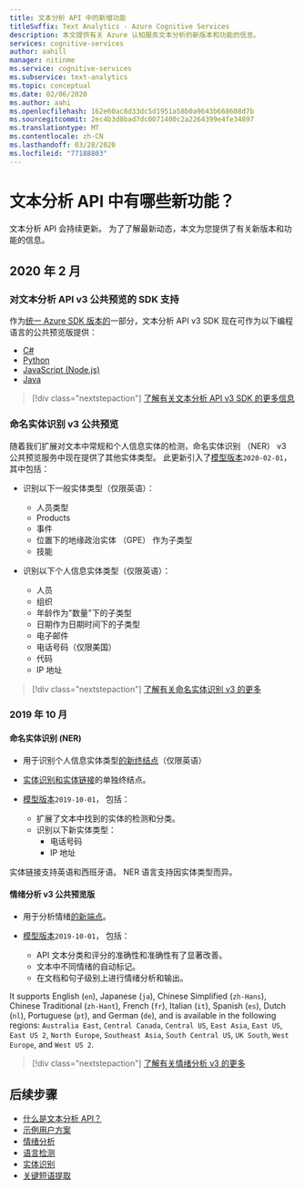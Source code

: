```yaml
---
title: 文本分析 API 中的新增功能
titleSuffix: Text Analytics - Azure Cognitive Services
description: 本文提供有关 Azure 认知服务文本分析的新版本和功能的信息。
services: cognitive-services
author: aahill
manager: nitinme
ms.service: cognitive-services
ms.subservice: text-analytics
ms.topic: conceptual
ms.date: 02/06/2020
ms.author: aahi
ms.openlocfilehash: 162e60ac8d33dc5d1951a58b0a9643b668608d7b
ms.sourcegitcommit: 2ec4b3d0bad7dc0071400c2a2264399e4fe34897
ms.translationtype: MT
ms.contentlocale: zh-CN
ms.lasthandoff: 03/28/2020
ms.locfileid: "77188803"
---
```

# <a name="whats-new-in-the-text-analytics-api"></a>文本分析 API 中有哪些新功能？

文本分析 API 会持续更新。 为了了解最新动态，本文为您提供了有关新版本和功能的信息。

## <a name="february-2020"></a>2020 年 2 月

### <a name="sdk-support-for-text-analytics-api-v3-public-preview"></a>对文本分析 API v3 公共预览的 SDK 支持

作为[统一 Azure SDK 版本的](https://techcommunity.microsoft.com/t5/azure-sdk/january-2020-unified-azure-sdk-release/ba-p/1097290)一部分，文本分析 API v3 SDK 现在可作为以下编程语言的公共预览版提供：
   * [C#](https://docs.microsoft.com/azure/cognitive-services/text-analytics/quickstarts/text-analytics-sdk?tabs=version-3&pivots=programming-language-csharp)
   * [Python](https://docs.microsoft.com/azure/cognitive-services/text-analytics/quickstarts/text-analytics-sdk?tabs=version-3&pivots=programming-language-python)
   * [JavaScript (Node.js)](https://docs.microsoft.com/azure/cognitive-services/text-analytics/quickstarts/text-analytics-sdk?tabs=version-3&pivots=programming-language-javascript)
   * [Java](https://docs.microsoft.com/azure/cognitive-services/text-analytics/quickstarts/text-analytics-sdk?tabs=version-3&pivots=programming-language-java)

> [!div class="nextstepaction"]
> [了解有关文本分析 API v3 SDK 的更多信息](https://docs.microsoft.com/azure/cognitive-services/text-analytics/quickstarts/text-analytics-sdk?tabs=version-3)

### <a name="named-entity-recognition-v3-public-preview"></a>命名实体识别 v3 公共预览

随着我们扩展对文本中常规和个人信息实体的检测，命名实体识别 （NER） v3 公共预览服务中现在提供了其他实体类型。 此更新引入了[模型版本](how-tos/text-analytics-how-to-entity-linking.md#named-entity-recognition-versions-and-features)`2020-02-01`，其中包括：

* 识别以下一般实体类型（仅限英语）：
    * 人员类型
    * Products
    * 事件
    * 位置下的地缘政治实体 （GPE） 作为子类型
    * 技能

* 识别以下个人信息实体类型（仅限英语）：
    * 人员
    * 组织
    * 年龄作为"数量"下的子类型
    * 日期作为日期时间下的子类型
    * 电子邮件 
    * 电话号码（仅限美国）
    * 代码
    * IP 地址

> [!div class="nextstepaction"]
> [了解有关命名实体识别 v3 的更多](how-tos/text-analytics-how-to-entity-linking.md#named-entity-recognition-versions-and-features)

### <a name="october-2019"></a>2019 年 10 月

#### <a name="named-entity-recognition-ner"></a>命名实体识别 (NER)

* 用于识别个人信息实体类型[的新终结点](https://westus.dev.cognitive.microsoft.com/docs/services/TextAnalytics-v3-0-Preview-1/operations/EntitiesRecognitionPii)（仅限英语）

* [实体识别和](https://westus.dev.cognitive.microsoft.com/docs/services/TextAnalytics-v3-0-Preview-1/operations/EntitiesRecognitionGeneral)[实体链接](https://westus.dev.cognitive.microsoft.com/docs/services/TextAnalytics-v3-0-Preview-1/operations/EntitiesLinking)的单独终结点。

* [模型版本](how-tos/text-analytics-how-to-entity-linking.md#named-entity-recognition-versions-and-features)`2019-10-01`， 包括：
    * 扩展了文本中找到的实体的检测和分类。 
    * 识别以下新实体类型：
        * 电话号码
        * IP 地址

实体链接支持英语和西班牙语。 NER 语言支持因实体类型而异。

#### <a name="sentiment-analysis-v3-public-preview"></a>情绪分析 v3 公共预览版

* 用于分析情绪[的新端点](https://westus.dev.cognitive.microsoft.com/docs/services/TextAnalytics-v3-0-Preview-1/operations/Sentiment)。
* [模型版本](how-tos/text-analytics-how-to-sentiment-analysis.md#sentiment-analysis-versions-and-features)`2019-10-01`， 包括：

    * API 文本分类和评分的准确性和准确性有了显著改善。
    * 文本中不同情绪的自动标记。
    * 在文档和句子级别上进行情绪分析和输出。 

It supports English (`en`), Japanese (`ja`), Chinese Simplified (`zh-Hans`), Chinese Traditional (`zh-Hant`), French (`fr`), Italian (`it`), Spanish (`es`), Dutch (`nl`), Portuguese (`pt`), and German (`de`), and is available in the following regions: `Australia East`, `Central Canada`, `Central US`, `East Asia`, `East US`, `East US 2`, `North Europe`, `Southeast Asia`, `South Central US`, `UK South`, `West Europe`, and `West US 2`. 

> [!div class="nextstepaction"]
> [了解有关情绪分析 v3 的更多](how-tos/text-analytics-how-to-sentiment-analysis.md#sentiment-analysis-versions-and-features)

## <a name="next-steps"></a>后续步骤

* [什么是文本分析 API？](overview.md)  
* [示例用户方案](text-analytics-user-scenarios.md)
* [情绪分析](how-tos/text-analytics-how-to-sentiment-analysis.md)
* [语言检测](how-tos/text-analytics-how-to-language-detection.md)
* [实体识别](how-tos/text-analytics-how-to-entity-linking.md)
* [关键短语提取](how-tos/text-analytics-how-to-keyword-extraction.md)
